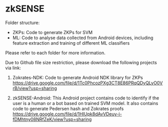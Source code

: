 # zkSENSE

Folder structure:

 - ZKPs: Code to generate ZKPs for SVM
 - ML: Code to analyse data collected from Android devices, including feature extraction and training of different ML classifiers

Please refer to each folder for more information.

Due to Github file size restriction, please download the following projects via link:

 1. Zokrates-NDK: Code to generate Android NDK library for ZKPs
 https://drive.google.com/file/d/1Tc0PhcozPXg3CT8E86PRqQDyQLyO0VrB/view?usp=sharing

 2. zkSENSE-Android: This Android project contains code to identify if the user is a human or a bot based on trained SVM model. It also contains code to generate Pedersen hash and Zokrates proofs
 https://drive.google.com/file/d/1HIUpk8dAvVDeuy-i-fDMhtny08NRfZeK/view?usp=sharing